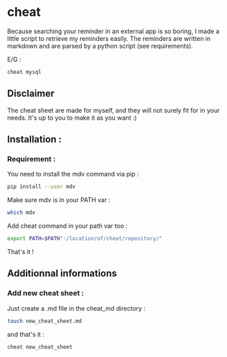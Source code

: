 # cheat


Because searching your reminder in an external app is so boring, I made a little script to retrieve my reminders easily. 
The reminders are written in markdown and are parsed by a python script (see requirements).

E/G :
```bash
cheat mysql
```

## Disclaimer
The cheat sheet are made for myself, and they will not surely fit for in your needs. It's up to you to make it as you want :)

## Installation :

### Requirement :
You need to install the mdv command via pip :

```bash
pip install --user mdv
```

Make sure mdv is in your PATH var :

```bash
which mdv
```

Add cheat command in your path var too :

```bash
export PATH=$PATH":/location/of/cheat/repository/"
```
That's it !

## Additionnal informations

### Add new cheat sheet :

Just create a .md file in the cheat_md directory :

```bash
touch new_cheat_sheet.md
```

and that's it :
```bash
cheat new_cheat_sheet
```

